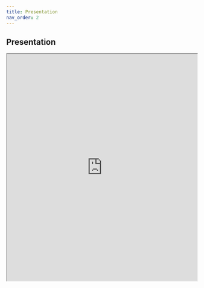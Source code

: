 ```yaml
---
title: Presentation
nav_order: 2
---
```



## Presentation


<iframe src="https://IkeTurtle.github.io/gamedle/docs/assets/images/gamedle_presentation.pdf" width="100%" height="600px"></iframe>